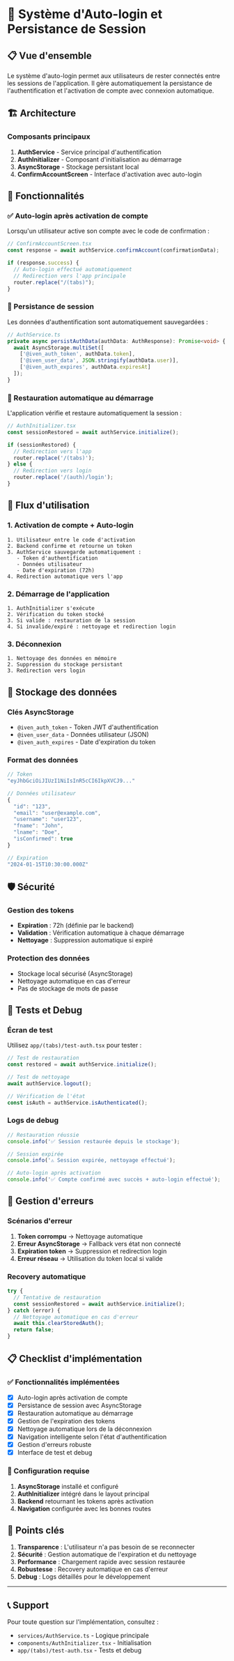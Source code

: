 # 🔐 Système d'Auto-login et Persistance de Session

## 📋 Vue d'ensemble

Le système d'auto-login permet aux utilisateurs de rester connectés entre les sessions de l'application. Il gère automatiquement la persistance de l'authentification et l'activation de compte avec connexion automatique.

## 🏗️ Architecture

### Composants principaux

1. **AuthService** - Service principal d'authentification
2. **AuthInitializer** - Composant d'initialisation au démarrage
3. **AsyncStorage** - Stockage persistant local
4. **ConfirmAccountScreen** - Interface d'activation avec auto-login

## 🔧 Fonctionnalités

### ✅ Auto-login après activation de compte

Lorsqu'un utilisateur active son compte avec le code de confirmation :

```typescript
// ConfirmAccountScreen.tsx
const response = await authService.confirmAccount(confirmationData);

if (response.success) {
  // Auto-login effectué automatiquement
  // Redirection vers l'app principale
  router.replace("/(tabs)");
}
```

### 💾 Persistance de session

Les données d'authentification sont automatiquement sauvegardées :

```typescript
// AuthService.ts
private async persistAuthData(authData: AuthResponse): Promise<void> {
  await AsyncStorage.multiSet([
    ['@iven_auth_token', authData.token],
    ['@iven_user_data', JSON.stringify(authData.user)],
    ['@iven_auth_expires', authData.expiresAt]
  ]);
}
```

### 🚀 Restauration automatique au démarrage

L'application vérifie et restaure automatiquement la session :

```typescript
// AuthInitializer.tsx
const sessionRestored = await authService.initialize();

if (sessionRestored) {
  // Redirection vers l'app
  router.replace('/(tabs)');
} else {
  // Redirection vers login
  router.replace('/(auth)/login');
}
```

## 📱 Flux d'utilisation

### 1. Activation de compte + Auto-login

```
1. Utilisateur entre le code d'activation
2. Backend confirme et retourne un token
3. AuthService sauvegarde automatiquement :
   - Token d'authentification  
   - Données utilisateur
   - Date d'expiration (72h)
4. Redirection automatique vers l'app
```

### 2. Démarrage de l'application

```
1. AuthInitializer s'exécute
2. Vérification du token stocké
3. Si valide : restauration de la session
4. Si invalide/expiré : nettoyage et redirection login
```

### 3. Déconnexion

```
1. Nettoyage des données en mémoire
2. Suppression du stockage persistant
3. Redirection vers login
```

## 🔑 Stockage des données

### Clés AsyncStorage

- `@iven_auth_token` - Token JWT d'authentification
- `@iven_user_data` - Données utilisateur (JSON)
- `@iven_auth_expires` - Date d'expiration du token

### Format des données

```typescript
// Token
"eyJhbGciOiJIUzI1NiIsInR5cCI6IkpXVCJ9..."

// Données utilisateur
{
  "id": "123",
  "email": "user@example.com",
  "username": "user123",
  "fname": "John",
  "lname": "Doe",
  "isConfirmed": true
}

// Expiration
"2024-01-15T10:30:00.000Z"
```

## 🛡️ Sécurité

### Gestion des tokens

- **Expiration** : 72h (définie par le backend)
- **Validation** : Vérification automatique à chaque démarrage
- **Nettoyage** : Suppression automatique si expiré

### Protection des données

- Stockage local sécurisé (AsyncStorage)
- Nettoyage automatique en cas d'erreur
- Pas de stockage de mots de passe

## 🧪 Tests et Debug

### Écran de test

Utilisez `app/(tabs)/test-auth.tsx` pour tester :

```typescript
// Test de restauration
const restored = await authService.initialize();

// Test de nettoyage
await authService.logout();

// Vérification de l'état
const isAuth = authService.isAuthenticated();
```

### Logs de debug

```typescript
// Restauration réussie
console.info('✅ Session restaurée depuis le stockage');

// Session expirée
console.info('⚠️ Session expirée, nettoyage effectué');

// Auto-login après activation
console.info('✅ Compte confirmé avec succès + auto-login effectué');
```

## 🚨 Gestion d'erreurs

### Scénarios d'erreur

1. **Token corrompu** → Nettoyage automatique
2. **Erreur AsyncStorage** → Fallback vers état non connecté
3. **Expiration token** → Suppression et redirection login
4. **Erreur réseau** → Utilisation du token local si valide

### Recovery automatique

```typescript
try {
  // Tentative de restauration
  const sessionRestored = await authService.initialize();
} catch (error) {
  // Nettoyage automatique en cas d'erreur
  await this.clearStoredAuth();
  return false;
}
```

## 📋 Checklist d'implémentation

### ✅ Fonctionnalités implémentées

- [x] Auto-login après activation de compte
- [x] Persistance de session avec AsyncStorage
- [x] Restauration automatique au démarrage
- [x] Gestion de l'expiration des tokens
- [x] Nettoyage automatique lors de la déconnexion
- [x] Navigation intelligente selon l'état d'authentification
- [x] Gestion d'erreurs robuste
- [x] Interface de test et debug

### 🔧 Configuration requise

1. **AsyncStorage** installé et configuré
2. **AuthInitializer** intégré dans le layout principal
3. **Backend** retournant les tokens après activation
4. **Navigation** configurée avec les bonnes routes

## 🎯 Points clés

1. **Transparence** : L'utilisateur n'a pas besoin de se reconnecter
2. **Sécurité** : Gestion automatique de l'expiration et du nettoyage
3. **Performance** : Chargement rapide avec session restaurée
4. **Robustesse** : Recovery automatique en cas d'erreur
5. **Debug** : Logs détaillés pour le développement

---

## 📞 Support

Pour toute question sur l'implémentation, consultez :
- `services/AuthService.ts` - Logique principale
- `components/AuthInitializer.tsx` - Initialisation
- `app/(tabs)/test-auth.tsx` - Tests et debug